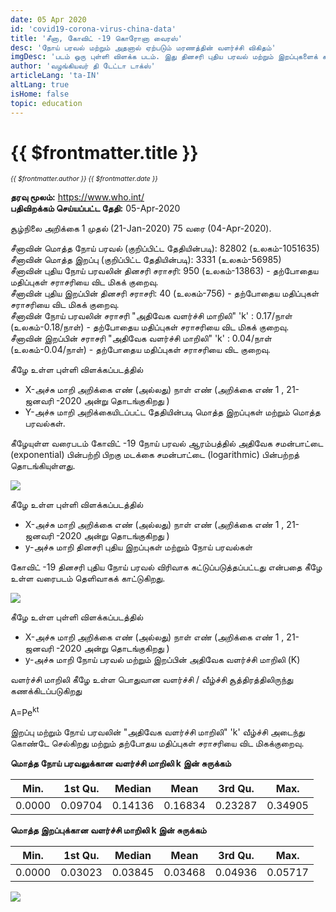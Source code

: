 ```yaml
---
date: 05 Apr 2020
id: 'covid19-corona-virus-china-data'
title: 'சீனா, கோவிட் -19 கொரோனா வைரஸ்'
desc: 'நோய் பரவல் மற்றும் அதனால் ஏற்படும் மரணத்தின் வளர்ச்சி விகிதம்'
imgDesc: 'படம் ஒரு புள்ளி விளக்க படம். இது தினசரி புதிய பரவல் மற்றும் இறப்புகளைக் காட்டுகிறது.'
author: 'வழங்கியவர் தி டேட்டா டாக்ஸ்'
articleLang: 'ta-IN'
altLang: true
isHome: false
topic: education
---
```

# {{ $frontmatter.title }}
<i style="font-size: 0.75em;"> {{ $frontmatter.author }} {{ $frontmatter.date }} </i>

**தரவு மூலம்:** <https://www.who.int/>  
**பதிவிறக்கம் செய்யப்பட்ட தேதி:** 05-Apr-2020  

சூழ்நிலை அறிக்கை 1 முதல் (21-Jan-2020) 75 வரை (04-Apr-2020).

சீனாவின் மொத்த நோய் பரவல் (குறிப்பிட்ட தேதியின்படி): 82802 (உலகம்-1051635)   
சீனாவின் மொத்த இறப்பு (குறிப்பிட்ட தேதியின்படி): 3331 (உலகம்-56985)  
சீனாவின் புதிய நோய் பரவலின் தினசரி சராசரி: 950 (உலகம்-13863) - தற்போதைய மதிப்புகள் சராசரியை விட மிகக் குறைவு.  
சீனாவின் புதிய இறப்பின் தினசரி சராசரி: 40 (உலகம்-756) - தற்போதைய மதிப்புகள் சராசரியை விட மிகக் குறைவு.  
சீனாவின் நோய் பரவலின் சராசரி "அதிவேக வளர்ச்சி மாறிலி" 'k' : 0.17/நாள் (உலகம்-0.18/நாள்) - தற்போதைய மதிப்புகள் சராசரியை விட மிகக் குறைவு.  
சீனாவின் இறப்பின் சராசரி "அதிவேக வளர்ச்சி மாறிலி" 'k' : 0.04/நாள் (உலகம்-0.04/நாள்) - தற்போதைய மதிப்புகள் சராசரியை விட குறைவு. 

கீழே உள்ள புள்ளி விளக்கப்படத்தில்

-   X-அச்சு மாறி அறிக்கை எண் (அல்லது) நாள் எண் (அறிக்கை எண் 1 , 21-ஜனவரி -2020 அன்று தொடங்குகிறது )
-   Y-அச்சு மாறி அறிக்கையிடப்பட்ட தேதியின்படி மொத்த இறப்புகள் மற்றும் மொத்த பரவல்கள்.

கீழேயுள்ள வரைபடம் கோவிட் -19 நோய் பரவல் ஆரம்பத்தில் அதிவேக சமன்பாட்டை (exponential) பின்பற்றி பிறகு  மடக்கை சமன்பாட்டை (logarithmic) பின்பற்றத் தொடங்கியுள்ளது.

![](/img/education/covid19-corona-virus-china-data_files/figure-markdown/world%20corona%20plot-1.png)

கீழே உள்ள புள்ளி விளக்கப்படத்தில்

-   X-அச்சு மாறி அறிக்கை எண் (அல்லது) நாள் எண் (அறிக்கை எண் 1 , 21-ஜனவரி -2020 அன்று தொடங்குகிறது )
-   y-அச்சு மாறி தினசரி புதிய இறப்புகள் மற்றும் நோய் பரவல்கள்

கோவிட் -19 தினசரி புதிய நோய் பரவல் விரிவாக கட்டுப்படுத்தப்பட்டது என்பதை கீழே உள்ள வரைபடம் தெளிவாகக் காட்டுகிறது.

![](/img/education/covid19-corona-virus-china-data_files/figure-markdown/world%20corona%20plot-2.png)


கீழே உள்ள புள்ளி விளக்கப்படத்தில்

-   X-அச்சு மாறி அறிக்கை எண் (அல்லது) நாள் எண் (அறிக்கை எண் 1 , 21-ஜனவரி -2020 அன்று தொடங்குகிறது )
-   y-அச்சு மாறி நோய் பரவல் மற்றும் இறப்பின் அதிவேக வளர்ச்சி மாறிலி (K)

வளர்ச்சி மாறிலி கீழே உள்ள பொதுவான வளர்ச்சி / வீழ்ச்சி சூத்திரத்திலிருந்து கணக்கிடப்படுகிறது

A=Pe<sup>kt</sup>

இறப்பு மற்றும் நோய் பரவலின் "அதிவேக வளர்ச்சி மாறிலி" 'k' வீழ்ச்சி அடைந்து கொண்டே செல்கிறது மற்றும் தற்போதய மதிப்புகள் சராசரியை விட மிகக்குறைவு.

**மொத்த நோய் பரவலுக்கான வளர்ச்சி மாறிலி k இன் சுருக்கம்**

| Min.  | 1st Qu. | Median | Mean  | 3rd Qu. | Max.   |
|-------|---------|--------|-------|---------|--------|
| 0.0000 | 0.09704| 0.14136| 0.16834 | 0.23287| 0.34905|

**மொத்த இறப்புக்கான வளர்ச்சி மாறிலி k இன் சுருக்கம்**

| Min.  | 1st Qu. | Median | Mean  | 3rd Qu. | Max.   |
|-------|---------|--------|-------|---------|--------|
| 0.0000 | 0.03023| 0.03845| 0.03468 | 0.04936 | 0.05717 |

![](/img/education/covid19-corona-virus-china-data_files/figure-markdown/growth%20constant%20plot-1.png)

<style>

</style>